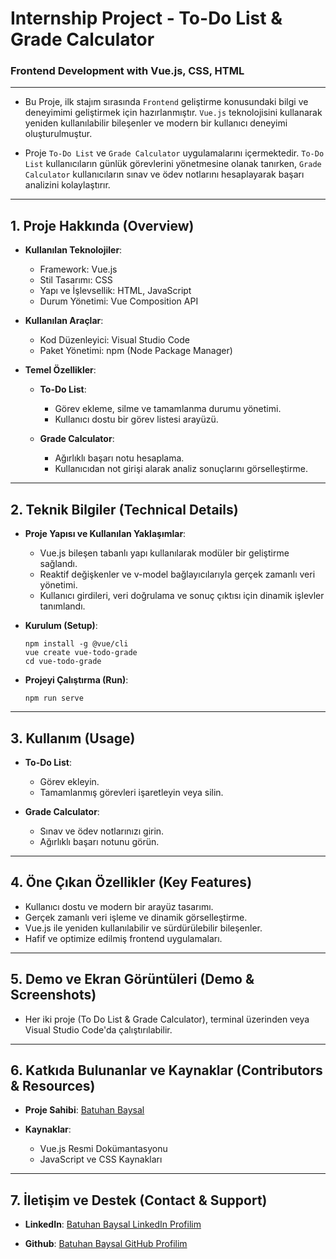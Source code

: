 # Internship Project - To-Do List & Grade Calculator

### Frontend Development with Vue.js, CSS, HTML

---

- Bu Proje, ilk stajım sırasında `Frontend` geliştirme konusundaki bilgi ve deneyimimi geliştirmek için hazırlanmıştır. `Vue.js` teknolojisini kullanarak yeniden kullanılabilir bileşenler ve modern bir kullanıcı deneyimi oluşturulmuştur.

- Proje `To-Do List` ve `Grade Calculator` uygulamalarını içermektedir. `To-Do List` kullanıcıların günlük görevlerini yönetmesine olanak tanırken, `Grade Calculator` kullanıcıların sınav ve ödev notlarını hesaplayarak başarı analizini kolaylaştırır.

---

## 1. Proje Hakkında (Overview)

- **Kullanılan Teknolojiler**:
   - Framework: Vue.js
   - Stil Tasarımı: CSS
   - Yapı ve İşlevsellik: HTML, JavaScript
   - Durum Yönetimi: Vue Composition API

- **Kullanılan Araçlar**:
   - Kod Düzenleyici: Visual Studio Code
   - Paket Yönetimi: npm (Node Package Manager)

- **Temel Özellikler**:
        
   - **To-Do List**:
      - Görev ekleme, silme ve tamamlanma durumu yönetimi.
      - Kullanıcı dostu bir görev listesi arayüzü.

   - **Grade Calculator**:
      - Ağırlıklı başarı notu hesaplama.
      - Kullanıcıdan not girişi alarak analiz sonuçlarını görselleştirme.

---

## 2. Teknik Bilgiler (Technical Details)

- **Proje Yapısı ve Kullanılan Yaklaşımlar**:
    - Vue.js bileşen tabanlı yapı kullanılarak modüler bir geliştirme sağlandı.
    - Reaktif değişkenler ve v-model bağlayıcılarıyla gerçek zamanlı veri yönetimi.
    - Kullanıcı girdileri, veri doğrulama ve sonuç çıktısı için dinamik işlevler tanımlandı.

- **Kurulum (Setup)**:

   ```terminal
   npm install -g @vue/cli
   vue create vue-todo-grade
   cd vue-todo-grade
   ```

- **Projeyi Çalıştırma (Run)**:

   ```terminal
   npm run serve
   ```

---

## 3. Kullanım (Usage)

   - **To-Do List**:
      - Görev ekleyin.
      - Tamamlanmış görevleri işaretleyin veya silin.

   - **Grade Calculator**:
      - Sınav ve ödev notlarınızı girin.
      - Ağırlıklı başarı notunu görün.

---

## 4. Öne Çıkan Özellikler (Key Features)

   - Kullanıcı dostu ve modern bir arayüz tasarımı.
   - Gerçek zamanlı veri işleme ve dinamik görselleştirme.
   - Vue.js ile yeniden kullanılabilir ve sürdürülebilir bileşenler.
   - Hafif ve optimize edilmiş frontend uygulamaları.
    
---

## 5. Demo ve Ekran Görüntüleri (Demo & Screenshots)

- Her iki proje (To Do List & Grade Calculator), terminal üzerinden veya Visual Studio Code'da çalıştırılabilir.

---

## 6. Katkıda Bulunanlar ve Kaynaklar (Contributors & Resources)

- **Proje Sahibi**: [Batuhan Baysal](https://www.linkedin.com/in/batuhan-baysal-502656170/)

- **Kaynaklar**:
   - Vue.js Resmi Dokümantasyonu
   - JavaScript ve CSS Kaynakları

---

## 7. İletişim ve Destek (Contact & Support)

- **LinkedIn**: [Batuhan Baysal LinkedIn Profilim](https://www.linkedin.com/in/batuhan-baysal-502656170/)

- **Github**: [Batuhan Baysal GitHub Profilim](https://github.com/BatuhanBaysal)
